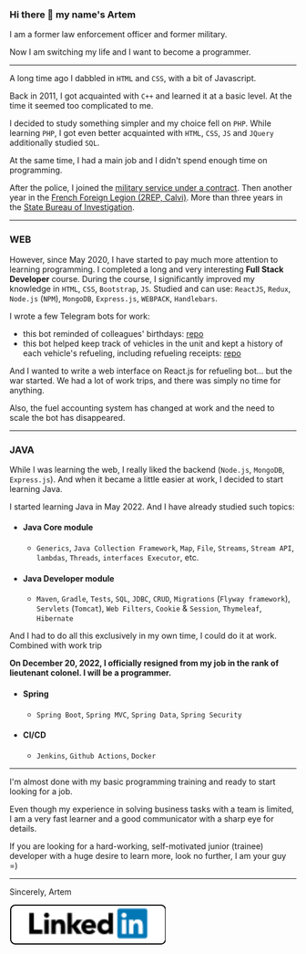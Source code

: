 ### Hi there 👋 my name's Artem

I am a former law enforcement officer and former military.

Now I am switching my life and I want to become a programmer.

---

A long time ago I dabbled in `HTML` and `CSS`, with a bit of Javascript.

Back in 2011, I got acquainted with `C++` and learned it at a basic level. At the time it seemed too complicated to me.

I decided to study something simpler and my choice fell on `PHP`. While learning `PHP`, I got even better acquainted with `HTML`, `CSS`, `JS` and `JQuery` additionally studied `SQL`.

At the same time, I had a main job and I didn't spend enough time on programming.

After the police, I joined the [military service under a contract](https://do.gov.ua/en/main-page/). Then another year in the [French Foreign Legion (2REP, Calvi)](http://foreignlegion.info/units/2nd-foreign-parachute-regiment/). More than three years in the [State Bureau of Investigation](https://dbr.gov.ua/en/).

---

### WEB

However, since May 2020, I have started to pay much more attention to learning programming. I completed a long and very interesting **Full Stack Developer** course. During the course, I significantly improved my knowledge in `HTML`, `CSS`, `Bootstrap`, `JS`. Studied and can use: `ReactJS`, `Redux`, `Node.js` (`NPM`), `MongoDB`, `Express.js`, `WEBPACK`, `Handlebars`.

I wrote a few Telegram bots for work:

- this bot reminded of colleagues' birthdays: [repo](https://github.com/xdpiqbx/date-remainder-sf-production)
- this bot helped keep track of vehicles in the unit and kept a history of each vehicle's refueling, including refueling receipts: [repo](https://github.com/xdpiqbx/sbi_refuel_bot)

And I wanted to write a web interface on React.js for refueling bot... but the war started. We had a lot of work trips, and there was simply no time for anything.

Also, the fuel accounting system has changed at work and the need to scale the bot has disappeared.

---

### JAVA

While I was learning the web, I really liked the backend (`Node.js`, `MongoDB`, `Express.js`). And when it became a little easier at work, I decided to start learning Java.

I started learning Java in May 2022. And I have already studied such topics:

- #### Java Core module

  - `Generics`, `Java Collection Framework`, `Map`, `File`, `Streams`, `Stream API`, `lambdas`, `Threads`, `interfaces Executor`, etc.

- #### Java Developer module

  - `Maven`, `Gradle`, `Tests`, `SQL`, `JDBC`, `CRUD`, `Migrations` (`Flyway framework`), `Servlets` (`Tomcat`), `Web Filters`, `Cookie` & `Session`, `Thymeleaf`, `Hibernate`

And I had to do all this exclusively in my own time, I could do it at work. Combined with work trip

**On December 20, 2022, I officially resigned from my job in the rank of lieutenant colonel. I will be a programmer.**

- #### Spring

  - `Spring Boot`, `Spring MVC`, `Spring Data`, `Spring Security`

- #### CI/CD

  - `Jenkins`, `Github Actions`, `Docker`

---

I'm almost done with my basic programming training and ready to start looking for a job.

Even though my experience in solving business tasks with a team is limited, I am a very fast learner and a good communicator with a sharp eye for details.

If you are looking for a hard-working, self-motivated junior (trainee) developer with a huge desire to learn more, look no further, I am your guy =)

---

Sincerely, Artem

[![linkedin_banner](./images/linkedin_banner.svg)](https://www.linkedin.com/in/artem-usenko/)
